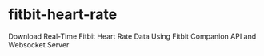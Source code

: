 # fitbit-heart-rate
Download Real-Time Fitbit Heart Rate Data Using Fitbit Companion API and Websocket Server

